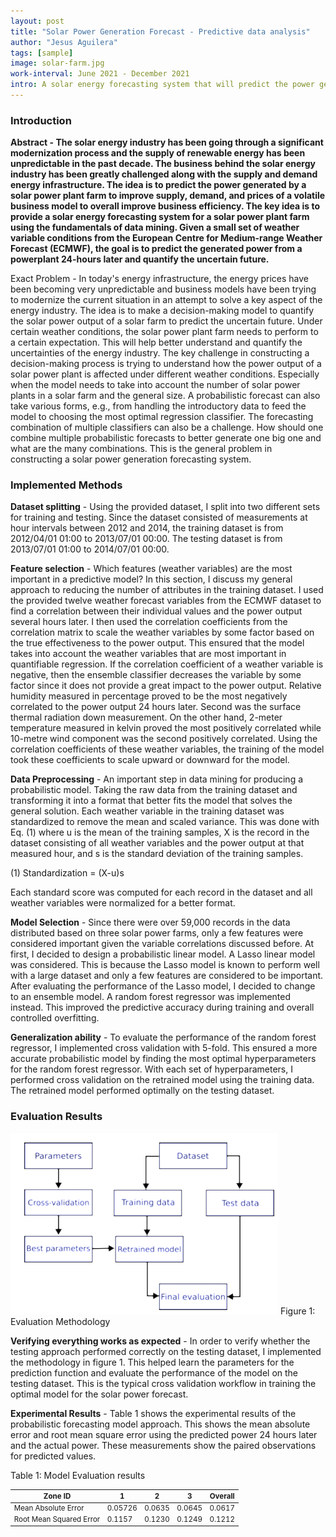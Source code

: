 ```yaml
---
layout: post
title: "Solar Power Generation Forecast - Predictive data analysis"
author: "Jesus Aguilera"
tags: [sample]
image: solar-farm.jpg
work-interval: June 2021 - December 2021
intro: A solar energy forecasting system that will predict the power generated by a collection of solar power plant.
---
```


<style scoped>
table {
  font-size: 0.825em;
}
</style>

<!-- A solar energy forecasting system that will predict the power generated by a collection of solar power plant
farms to improve the supply, demand, and prices of a volatile business model. Using a small set of weather
variables, the forecasting system is able to quantify the uncertain future. -->

### Introduction

__Abstract - The solar energy industry has been going through a significant modernization process and the supply of renewable energy has been unpredictable in the past decade. The business behind the solar energy industry has been greatly challenged along with the supply and demand energy infrastructure. The idea is to predict the power generated by a solar power plant farm to improve supply, demand, and prices of a volatile business model to overall improve business efficiency.
The key idea is to provide a solar energy forecasting system for a solar power plant farm using the fundamentals of data mining. Given a small set of weather variable conditions from the European Centre for Medium-range Weather Forecast (ECMWF), the goal is to predict the generated power from a powerplant 24-hours later and quantify the uncertain future.__

Exact Problem - In today's energy infrastructure, the energy prices have been becoming very unpredictable  and business models have been trying to modernize the current situation in an attempt to solve a key aspect of the energy industry. The idea is to make a decision-making model to quantify the solar power output of a solar farm to predict the uncertain future. Under certain weather conditions, the solar power plant farm needs to perform to a certain expectation. This will help better understand and quantify the uncertainties of the energy industry.
The key challenge in constructing a decision-making process is trying to understand how the power output of a solar power plant is affected under different weather conditions. Especially when the model needs to take into account the number of solar power plants in a solar farm and the general size. A probabilistic forecast can also take various forms, e.g., from handling the introductory data to feed the model to choosing the most optimal regression classifier. The forecasting combination of multiple classifiers can also be a challenge. How should one combine multiple probabilistic forecasts to better generate one big one and what are the many combinations. This is the general problem in constructing a solar power generation forecasting system.

### Implemented Methods

__Dataset splitting__ - Using the provided dataset, I split into two different sets for training and testing. Since the dataset consisted of measurements at hour intervals between 2012 and 2014, the training dataset is from 2012/04/01 01:00 to 2013/07/01 00:00. The testing dataset is from 2013/07/01 01:00 to 2014/07/01 00:00.

__Feature selection__ - Which features (weather variables) are the most important in a predictive model? In this section, I discuss my general approach to reducing the number of attributes in the training dataset. I used the provided twelve weather forecast variables from the ECMWF dataset to find a correlation between their individual values and the power output several hours later. I then used the correlation coefficients from the correlation matrix to scale the weather variables by some factor based on the true effectiveness to the power output. This ensured that the model takes into account the weather variables that are most important in quantifiable regression. If the correlation coefficient of a weather variable is negative, then the ensemble classifier decreases the variable by some factor since it does not provide a great impact to the power output. Relative humidity measured in percentage proved to be the most negatively correlated to the power output 24 hours later. Second was the surface thermal radiation down measurement. On the other hand, 2-meter temperature measured in kelvin proved the most positively correlated while 10-metre wind component was the second positively correlated. Using the correlation coefficients of these weather variables, the training of the model took these coefficients to scale upward or downward for the model.

__Data Preprocessing__ - An important step in data mining for producing a probabilistic model. Taking the raw data from the training dataset and transforming it into a format that better fits the model that solves the general solution. Each weather variable in the training dataset was standardized to remove the mean and scaled variance. This was done with Eq. (1) where u is the mean of the training samples, X is the record in the dataset consisting of all weather variables and the power output at that measured hour, and s is the standard deviation of the training samples.

(1)     Standardization = (X-u)s

Each standard score was computed for each record in the dataset and all weather variables were normalized for a better format.

__Model Selection__ - Since there were over 59,000 records in the data distributed based on three solar power farms, only a few features were considered important given the variable correlations discussed before. At first, I decided to design a probabilistic linear model. A Lasso linear model was considered. This is because the Lasso model is known to perform well with a large dataset and only a few features are considered to be important. After evaluating the performance of the Lasso model, I decided to change to an ensemble model. A random forest regressor was implemented instead. This improved the predictive accuracy during training and overall controlled overfitting.

__Generalization ability__ - To evaluate the performance of the random forest regressor, I implemented cross validation with 5-fold. This ensured a more accurate probabilistic model by finding the most optimal hyperparameters for the random forest regressor. With each set of hyperparameters, I performed cross validation on the retrained model using the training data. The retrained model performed optimally on the testing dataset.

### Evaluation Results

![Evaluation Methodology](assets/img/evaluation-methodology.png)
Figure 1: Evaluation Methodology

__Verifying everything works as expected__ - In order to verify whether the testing approach performed correctly on the testing dataset, I implemented the methodology in figure 1. This helped learn the parameters for the prediction function and evaluate the performance of the model on the testing dataset. This is the typical cross validation workflow in training the optimal model for the solar power forecast.

__Experimental Results__ - Table 1 shows the experimental results of the probabilistic forecasting model approach. This shows the mean absolute error and root mean square error using the predicted power 24 hours later and the actual power. These measurements show the paired observations for predicted values.

Table 1: Model Evaluation results

Zone ID | 1 | 2 | 3 | Overall
--- | --- | --- | --- | ---
Mean Absolute Error | 0.05726 | 0.0635 | 0.0645 | 0.0617
Root Mean Squared Error | 0.1157 | 0.1230 | 0.1249 | 0.1212
